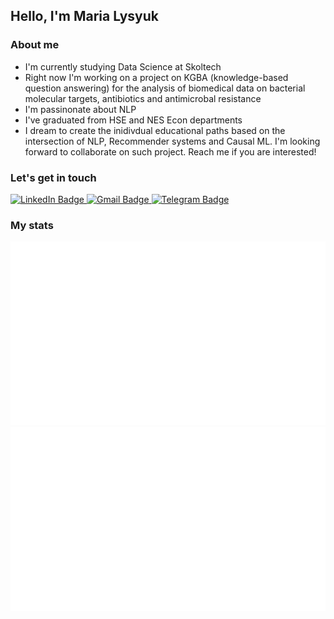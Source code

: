 ## Hello, I'm Maria Lysyuk

### About me
- I'm currently studying Data Science at Skoltech
- Right now I'm working on a project on KGBA (knowledge-based question answering) for the analysis of biomedical data on bacterial molecular targets, antibiotics and antimicrobal resistance
- I'm passinonate about NLP
- I've graduated from HSE and NES Econ departments
- I dream to create the inidivdual educational paths based on the intersection of NLP, Recommender systems and Causal ML. I'm looking forward to collaborate on such project. Reach me if you are interested!

### Let's get in touch

<div id="badges">
  <a href="https://www.linkedin.com/in/maria-lysyuk/">
    <img src="https://img.shields.io/badge/LinkedIn-blue?style=for-the-badge&logo=linkedin&logoColor=white" alt="LinkedIn Badge"/>
  </a>
  <a href="mailto:lysyuk.m.v@gmail.com">
    <img src="https://img.shields.io/badge/Gmail-red?style=for-the-badge&logo=gmail&logoColor=white" alt="Gmail Badge"/>
  </a>
    <a href="https://t.me/zlatamaria">
    <img src="https://img.shields.io/badge/Telegram-blue?style=for-the-badge&logo=telegram&logoColor=white" alt="Telegram Badge"/>
  </a>
</div>

<!--### Glad to see you here!-->
<!--<img src="https://komarev.com/ghpvc/?username=marialysyuk&style=flat-square&color=blue" alt=""/>-->

### My stats

![](https://raw.githubusercontent.com/marialysyuk/profile-stats/master/generated/overview.svg#gh-light-mode-only)
![](https://raw.githubusercontent.com/marialysyuk/profile-stats/master/generated/languages.svg#gh-light-mode-only)


<!--[![GitHub Streak](http://github-readme-streak-stats.herokuapp.com?user=marialysyuk&theme=elegant&background=000000)](https://git.io/streak-stats)-->
<!--[![Top Langs](https://github-readme-stats.vercel.app/api/top-langs/?username=marialysyuk&layout=compact&theme=elegant)](https://github.com/anuraghazra/github-readme-stats)-->


<!-- https://www.sitepoint.com/github-profile-readme/-->
<!--[comment]: https://javascript.plainenglish.io/how-to-create-an-awesome-github-profile-readme-a474d5b45645-->
